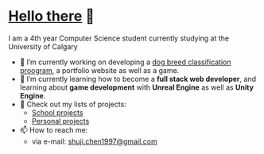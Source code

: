 # [Hello there](https://c.tenor.com/QFSdaXEwtBAAAAAC/hello-there-general-kenobi.gif) 👋
I am a 4th year Computer Science student currently studying at the University of Calgary

- 🔭 I’m currently working on developing a [dog breed classification proogram](https://github.com/csj9703/dbc-Dog-Breed-Classifier), a portfolio website as well as a game.
- 🌱 I’m currently learning how to become a **full stack web developer**, and learning about **game development** with **Unreal Engine** as well as **Unity Engine**.
- 🌟 Check out my lists of projects:
  - [School projects](https://github.com/stars/csj9703/lists/school-projects)
  - [Personal projects](https://github.com/stars/csj9703/lists/star2-personal-side-projects) 
- 📫 How to reach me: 
  - via e-mail: [shuji.chen1997@gmail.com](mailto:shuji.chen1997@gmail.com)
<!--
**csj9703/csj9703** is a ✨ _special_ ✨ repository because its `README.md` (this file) appears on your GitHub profile.

Here are some ideas to get you started:

- 🔭 I’m currently working on ...
- 🌱 I’m currently learning ...
- 👯 I’m looking to collaborate on ...
- 🤔 I’m looking for help with ...
- 💬 Ask me about ...
- 📫 How to reach me: ...
- 😄 Pronouns: ...
- ⚡ Fun fact: ...
-->
